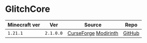 # GlitchCore

| Minecraft ver | Ver       | Source                                                                                                                 | Repo                                                |
| ------------- | --------- | ---------------------------------------------------------------------------------------------------------------------- | --------------------------------------------------- |
| `1.21.1`      | `2.1.0.0` | [CurseForge](https://www.curseforge.com/minecraft/mc-mods/glitchcore) [Modirinth](https://modrinth.com/mod/glitchcore) | [GitHub](https://github.com/Glitchfiend/GlitchCore) |
